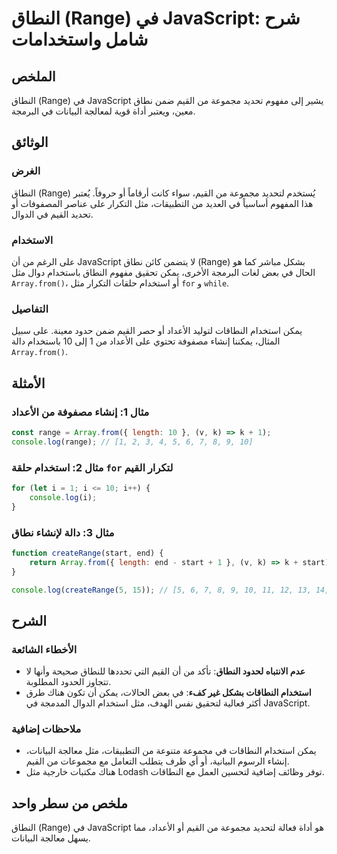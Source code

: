 <!--
Meta Description: # النطاق (Range) في JavaScript: شرح شامل واستخدامات ## الملخص النطاق (Range) في JavaScript يشير إلى مفهوم تحديد مجموعة من القيم ضمن نطاق معين، ويعتبر ...
Meta Keywords: javascript, القيم, range, النطاق, مثل
-->

# النطاق (Range) في JavaScript: شرح شامل واستخدامات

## الملخص
النطاق (Range) في JavaScript يشير إلى مفهوم تحديد مجموعة من القيم ضمن نطاق معين، ويعتبر أداة قوية لمعالجة البيانات في البرمجة.

## الوثائق
### الغرض
النطاق (Range) يُستخدم لتحديد مجموعة من القيم، سواء كانت أرقاماً أو حروفاً. يُعتبر هذا المفهوم أساسياً في العديد من التطبيقات، مثل التكرار على عناصر المصفوفات أو تحديد القيم في الدوال.

### الاستخدام
على الرغم من أن JavaScript لا يتضمن كائن نطاق (Range) بشكل مباشر كما هو الحال في بعض لغات البرمجة الأخرى، يمكن تحقيق مفهوم النطاق باستخدام دوال مثل `Array.from()`، أو استخدام حلقات التكرار مثل `for` و `while`.

### التفاصيل
يمكن استخدام النطاقات لتوليد الأعداد أو حصر القيم ضمن حدود معينة. على سبيل المثال، يمكننا إنشاء مصفوفة تحتوي على الأعداد من 1 إلى 10 باستخدام دالة `Array.from()`.

## الأمثلة
### مثال 1: إنشاء مصفوفة من الأعداد
```javascript
const range = Array.from({ length: 10 }, (v, k) => k + 1);
console.log(range); // [1, 2, 3, 4, 5, 6, 7, 8, 9, 10]
```

### مثال 2: استخدام حلقة `for` لتكرار القيم
```javascript
for (let i = 1; i <= 10; i++) {
    console.log(i);
}
```

### مثال 3: دالة لإنشاء نطاق
```javascript
function createRange(start, end) {
    return Array.from({ length: end - start + 1 }, (v, k) => k + start);
}

console.log(createRange(5, 15)); // [5, 6, 7, 8, 9, 10, 11, 12, 13, 14, 15]
```

## الشرح
### الأخطاء الشائعة
- **عدم الانتباه لحدود النطاق**: تأكد من أن القيم التي تحددها للنطاق صحيحة وأنها لا تتجاوز الحدود المطلوبة.
- **استخدام النطاقات بشكل غير كفء**: في بعض الحالات، يمكن أن تكون هناك طرق أكثر فعالية لتحقيق نفس الهدف، مثل استخدام الدوال المدمجة في JavaScript.

### ملاحظات إضافية
- يمكن استخدام النطاقات في مجموعة متنوعة من التطبيقات، مثل معالجة البيانات، إنشاء الرسوم البيانية، أو أي ظرف يتطلب التعامل مع مجموعات من القيم.
- هناك مكتبات خارجية مثل Lodash توفر وظائف إضافية لتحسين العمل مع النطاقات.

## ملخص من سطر واحد
النطاق (Range) في JavaScript هو أداة فعالة لتحديد مجموعة من القيم أو الأعداد، مما يسهل معالجة البيانات.